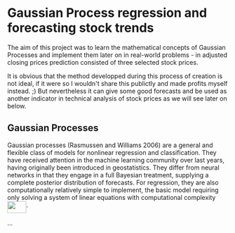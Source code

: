 # Gaussian Process regression and forecasting stock trends

The aim of this project was to learn the mathematical concepts of Gaussian Processes and implement them later on in real-world problems - in adjusted closing prices prediction consisted of three selected stock prices. 

It is obvious that the method developped during this process of creation is not ideal, if it were so I wouldn't share this publictly and made profits myself instead. ;) But nevertheless it can give some good forecasts and be used as another indicator in technical analysis of stock prices as we will see later on below.

## Gaussian Processes

Gaussian processes (Rasmussen and Williams 2006) are a general and flexible class of models for nonlinear regression and classification. They have received attention in the machine learning community over last years, having originally been introduced in geostatistics. They differ from neural networks in that they engage in a full Bayesian treatment, supplying a complete posterior distribution of forecasts. For regression, they are also computationally relatively simple to implement, the basic model requiring only solving a system of linear equations with computational complexity <img src="https://rawgit.com/gdroguski/GaussianProcesses/readme_stuff/Pics/Latex//90846c243bb784093adbb6d2d0b2b9d0.svg?invert_in_darkmode" align=middle width=43.022265pt height=26.76201000000001pt/>.

...